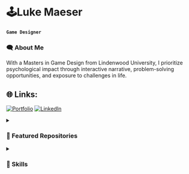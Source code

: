 # 🕹️Luke Maeser

**`Game Designer`** 
<h3>🗨️ About Me</h3>
   With a Masters in Game Design from Lindenwood University, I prioritize psychological impact through interactive narrative, problem-solving opportunities, and exposure to challenges in life.

## 🌐 Links:
[![Portfolio](https://custom-icon-badges.demolab.com/badge/Portfolio-%23D2AC00.svg?&style=for-the-badge&logo=paintbrush&logoColor=white)](https://www.lukemaeser.com/) [![LinkedIn](https://img.shields.io/badge/LinkedIn-%230077B5.svg?style=for-the-badge&logo=linkedin&logoColor=white)](https://www.linkedin.com/in/lukemaeser/)

<details>
 <summary><h3>💾 Featured Repositories</h3></summary>
 
 [![Obstacle Course](https://img.shields.io/badge/Obstacle%20Course-%23333333.svg?style=for-the-badge&logoColor=white)](https://github.com/lukemaeser/ObstacleCourse) [![Watermelon Inspired Game](https://img.shields.io/badge/Watermelon%20Inspired%20Game-%23999999.svg?style=for-the-badge&logoColor=white)](https://github.com/lukemaeser/WatermelonInspiredGame)
</details>

<details>
 <summary><h3>🚀 Skills</h3></summary>

## ✏️ Languages:
[![Blueprint Visual Scripting](https://img.shields.io/badge/Blueprint%20Visual%20Scripting-%2300599C.svg?style=for-the-badge&logo=blueprint&logoColor=white)](https://docs.unrealengine.com/5.3/en-US/blueprints-visual-scripting-in-unreal-engine/) [![C#](https://img.shields.io/badge/c%23-%23239120.svg?style=for-the-badge&logo=csharp&logoColor=white)](https://www.w3schools.com/cs/index.php) [![C++](https://img.shields.io/badge/c++-%2300599C.svg?style=for-the-badge&logo=c%2B%2B&logoColor=white)](https://www.w3schools.com/cpp/default.asp) [![HTML5](https://img.shields.io/badge/html5-%23E34F26.svg?style=for-the-badge&logo=html5&logoColor=white)](https://www.w3schools.com/html/default.asp) [![Lua](https://img.shields.io/badge/lua-%232C2D72.svg?style=for-the-badge&logo=lua&logoColor=white)](https://www.lua.org/) [![Python](https://img.shields.io/badge/python-3670A0?style=for-the-badge&logo=python&logoColor=ffdd54)](https://www.python.org/) [![SQL](https://custom-icon-badges.demolab.com/badge/mysql-%23F29111.svg?style=for-the-badge&logo=database&logoColor=white)](https://www.w3schools.com/sql/default.asp)

## 💻 Tools:
#### • Game Engines:
[![Unity](https://img.shields.io/badge/Unity-%23000000.svg?style=for-the-badge&logo=unity&logoColor=white)](https://unity.com/) [![Unreal Engine](https://img.shields.io/badge/Unreal%20Engine-%2300009C.svg?style=for-the-badge&logo=unreal-engine&logoColor=white)](https://www.unrealengine.com/en-US) [![Roblox Studio](https://img.shields.io/badge/Roblox%20Studio-%23FF0000.svg?style=for-the-badge&logo=roblox&logoColor=white)](https://create.roblox.com/)

#### • Design Software:
[![3ds Max](https://custom-icon-badges.demolab.com/badge/3ds%20Max-%2370A33B.svg?style=for-the-badge&logo=triangle&logoSource=feather&logoColor=white)](https://www.autodesk.com/products/3ds-max/overview?term=1-YEAR&tab=subscription) [![Adobe Creative Suite](https://img.shields.io/badge/Adobe%20Creative%20Suite-FF0000.svg?style=for-the-badge&logo=Adobe%20Creative%20Cloud&logoColor=white)](https://www.adobe.com/creativecloud/campaign/pricing.html?gclid=CjwKCAiA5L2tBhBTEiwAdSxJX0bM6kozNa6mauy4xPMRDCAur0dDJ5B9PFWMjygeOZHlD2spEdnGyRoC7ekQAvD_BwE&sdid=KKQWQ&mv=search&ef_id=CjwKCAiA5L2tBhBTEiwAdSxJX0bM6kozNa6mauy4xPMRDCAur0dDJ5B9PFWMjygeOZHlD2spEdnGyRoC7ekQAvD_BwE:G:s&s_kwcid=AL!3085!3!427629445639!e!!g!!adobe%20creative%20suite!151097560!99093500786&gad_source=1) [![Blender](https://img.shields.io/badge/Blender-%23F5792A.svg?style=for-the-badge&logo=blender&logoColor=white)](https://www.blender.org/) [![Zbrush](https://custom-icon-badges.demolab.com/badge/Zbrush-%23EA4C1D.svg?style=for-the-badge&logo=accessibility&logoColor=white)](https://www.maxon.net/en/zbrush)

#### • Office Software:
[![Google Workspace](https://custom-icon-badges.demolab.com/badge/Google%20Workspace-%234285F4.svg?style=for-the-badge&logo=chrome&logoSource=feather&logoColor=white)](https://workspace.google.com/lp/business/?utm_source=google&utm_medium=cpc&utm_campaign=na-US-all-en-dr-bkws-all-all-trial-e-dr-1707446&utm_content=text-ad-none-any-DEV_c-CRE_658969970598-ADGP_Hybrid%20%7C%20BKWS%20-%20EXA%20%7C%20Txt_Google%20Workspace%20Core-KWID_43700076501879769-kwd-346911454270&utm_term=KW_google%20workspace-ST_google%20workspace&gad_source=1&acs_info=ZmluYWxfdXJsOiAiaHR0cHM6Ly93b3Jrc3BhY2UuZ29vZ2xlLmNvbS9scC9idXNpbmVzcy8iCg&gclid=CjwKCAiA5L2tBhBTEiwAdSxJX_L8AwKXBxwXmLyXGS49rnP7XFUwB6pqWSzPWyikWUqXq4iC64LVfBoCzeQQAvD_BwE&gclsrc=aw.ds) [![Microsoft 365](https://custom-icon-badges.demolab.com/badge/Microsoft%20365-%230078D4.svg?style=for-the-badge&logo=plus-square&logoSource=feather&logoColor=white)](https://www.microsoft.com/en-us/microsoft-365) [![Slack](https://img.shields.io/badge/Slack-%234A154B.svg?style=for-the-badge&logo=slack&logoColor=white)](https://slack.com/) [![Trello](https://img.shields.io/badge/Trello-%23026AA7.svg?style=for-the-badge&logo=trello&logoColor=white)](https://trello.com/) [![Zoom](https://img.shields.io/badge/Zoom-%232D8CFF.svg?style=for-the-badge&logo=zoom&logoColor=white)](https://zoom.us/)

#### • Database Systems:
[![MySQL](https://img.shields.io/badge/mysql-%232C2C2C.svg?style=for-the-badge&logo=mysql&logoColor=white)](https://www.mysql.com/)
</details>
